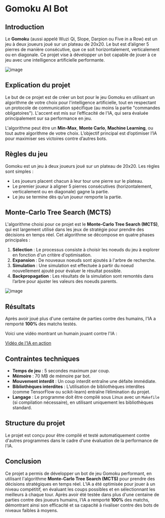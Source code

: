 # Gomoku AI Bot

## Introduction

Le **Gomoku** (aussi appelé Wuzi Qi, Slope, Darpion ou Five in a Row) est un jeu à deux joueurs joué sur un plateau de 20x20. Le but est d’aligner 5 pierres de manière consécutive, que ce soit horizontalement, verticalement ou en diagonale. Ce projet vise à développer un bot capable de jouer à ce jeu avec une intelligence artificielle performante.

![image](https://github.com/user-attachments/assets/94d72fc6-041c-4666-90a1-5eed1193bde4)

## Explication du projet

Le but de ce projet est de créer un bot pour le jeu Gomoku en utilisant un algorithme de votre choix pour l'intelligence artificielle, tout en respectant un protocole de communication spécifique (au moins la partie "commandes obligatoires"). L'accent est mis sur l’efficacité de l'IA, qui sera évaluée principalement sur sa performance en jeu.

L'algorithme peut être un **Min-Max**, **Monte Carlo**, **Machine Learning**, ou tout autre algorithme de votre choix. L’objectif principal est d’optimiser l’IA pour maximiser ses victoires contre d’autres bots.

## Règles du jeu

Gomoku est un jeu à deux joueurs joué sur un plateau de 20x20. Les règles sont simples :
- Les joueurs placent chacun à leur tour une pierre sur le plateau.
- Le premier joueur à aligner 5 pierres consécutives (horizontalement, verticalement ou en diagonale) gagne la partie.
- Le jeu se termine dès qu’un joueur remporte la partie.

## Monte-Carlo Tree Search (MCTS)

L'algorithme choisi pour ce projet est le **Monte-Carlo Tree Search (MCTS)**, qui est largement utilisé dans les jeux de stratégie pour prendre des décisions en temps réel. Cet algorithme se décompose en quatre phases principales :

1. **Sélection** : Le processus consiste à choisir les noeuds du jeu à explorer en fonction d'un critère d'optimisation.
2. **Expansion** : De nouveaux noeuds sont ajoutés à l'arbre de recherche.
3. **Simulation** : Une simulation est effectuée à partir du noeud nouvellement ajouté pour évaluer le résultat possible.
4. **Backpropagation** : Les résultats de la simulation sont remontés dans l’arbre pour ajuster les valeurs des noeuds parents.

![image](https://github.com/user-attachments/assets/4d54d307-dc56-4f24-81a4-c9c836a50681)

## Résultats

Après avoir joué plus d'une centaine de parties contre des humains, l'IA a remporté **100%** des matchs testés.

Voici une vidéo montrant un humain jouant contre l'IA :  

[Vidéo de l'IA en action](https://github.com/user-attachments/assets/0d619c9c-64dc-436e-ad36-f227ca487cd1)

## Contraintes techniques

- **Temps de jeu** : 5 secondes maximum par coup.
- **Mémoire** : 70 MB de mémoire par bot.
- **Mouvement interdit** : Un coup interdit entraîne une défaite immédiate.
- **Bibliothèques interdites** : L’utilisation de bibliothèques interdites (comme TensorFlow ou scikit-learn) entraîne l’élimination du projet.
- **Langage** : Le programme doit être compilé sous Linux avec un `Makefile` (si compilation nécessaire), en utilisant uniquement les bibliothèques standard.

## Structure du projet

Le projet est conçu pour être compilé et testé automatiquement contre d'autres programmes dans le cadre d'une évaluation de la performance de l'IA.

## Conclusion

Ce projet a permis de développer un bot de jeu Gomoku performant, en utilisant l'algorithme **Monte-Carlo Tree Search (MCTS)** pour prendre des décisions stratégiques en temps réel. L'IA a été optimisée pour jouer à un niveau compétitif, en évaluant les coups possibles et en sélectionnant les meilleurs à chaque tour. Après avoir été testée dans plus d'une centaine de parties contre des joueurs humains, l'IA a remporté **100%** des matchs, démontrant ainsi son efficacité et sa capacité à rivaliser contre des bots de niveaux faibles à moyens.
